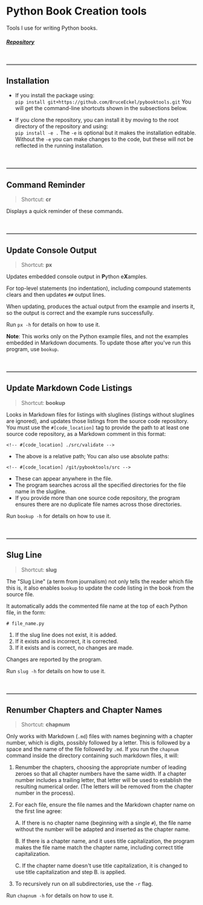 # Python Book Creation tools

Tools I use for writing Python books.

##### [Repository](https://github.com/BruceEckel/pybooktools)

<hr style="height:3px;border-width:0;color:gray;background-color:gray; margin-top:50px;">

## Installation

- If you install the package using:  
      ```
      pip install git+https://github.com/BruceEckel/pybooktools.git
      ```
  You will get the command-line shortcuts shown in the subsections below.

- If you clone the repository, you can install it by moving to the root
  directory of the repository and using:  
      ```
      pip install -e .
      ```
  The `-e` is optional but it makes the installation editable. Without the `-e` you
  can make changes to the code, but these will not be reflected in the running installation.

<hr style="height:3px;border-width:0;color:gray;background-color:gray; margin-top:50px;">

## Command Reminder

> Shortcut: **cr**

Displays a quick reminder of these commands.

<hr style="height:3px;border-width:0;color:gray;background-color:gray; margin-top:50px;">

## Update Console Output

> Shortcut: **px**

Updates embedded console output in **P**ython e**X**amples.

For top-level statements (no indentation), including compound statements clears and then updates `##` output lines.

When updating, produces the actual output from the example and inserts it, 
so the output is correct and the example runs successfully.

Run `px -h` for details on how to use it.

**Note**: This works only on the Python example files, and not
the examples embedded in Markdown documents. To update those after
you've run this program, use `bookup`.

<hr style="height:3px;border-width:0;color:gray;background-color:gray; margin-top:50px;">

## Update Markdown Code Listings

> Shortcut: **bookup**

Looks in Markdown files for listings with sluglines (listings without sluglines are ignored),
and updates those listings from the source code repository.
You must use the `#[code_location]` tag to provide the path to at least one source code repository,
as a Markdown comment in this format:

```text
<!-- #[code_location] ./src/validate -->
```
- The above is a relative path; You can also use absolute paths:
```text
<!-- #[code_location] /git/pybooktools/src -->
```
- These can appear anywhere in the file.
- The program searches across all the specified directories for the file name
  in the slugline.
- If you provide more than one source code repository, the program ensures
  there are no duplicate file names across those directories.

Run `bookup -h` for details on how to use it.

<hr style="height:3px;border-width:0;color:gray;background-color:gray; margin-top:50px;">


## Slug Line

> Shortcut: **slug**

The "Slug Line" (a term from journalism) not only tells the reader which file
this is, it also enables `bookup` to update the code listing in the book from the source file.

It automatically adds the commented file name at the top of each Python file, in the form:

```text
# file_name.py
```

1. If the slug line does not exist, it is added.
2. If it exists and is incorrect, it is corrected.
3. If it exists and is correct, no changes are made.

Changes are reported by the program.

Run `slug -h` for details on how to use it.

<hr style="height:3px;border-width:0;color:gray;background-color:gray; margin-top:50px;">

## Renumber Chapters and Chapter Names

> Shortcut: **chapnum**

Only works with Markdown (`.md`) files with names beginning with a chapter number, which is digits, possibly followed by a letter.
This is followed by a space and the name of the file followed by `.md`.
If you run the `chapnum` command inside the directory containing such markdown files, it will:

1. Renumber the chapters, choosing the appropriate number of leading zeroes so that all chapter numbers have the same width.
    If a chapter number includes a trailing letter, that letter will be used to establish the resulting numerical order.
    (The letters will be removed from the chapter number in the process).

2. For each file, ensure the file names and the Markdown chapter name on the first line agree:

    A. If there is no chapter name (beginning with a single `#`), the file name without the number will be adapted and inserted as the chapter name.

    B. If there is a chapter name, and it uses title capitalization, the program makes the file name match the chapter name, including correct title capitalization.

    C. If the chapter name doesn't use title capitalization, it is changed to use title capitalization and step B. is applied.

3. To recursively run on all subdirectories, use the `-r` flag.

Run `chapnum -h` for details on how to use it.
